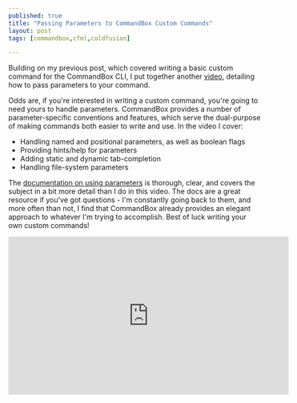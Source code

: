 ```yaml
---
published: true
title: "Passing Parameters to CommandBox Custom Commands"
layout: post
tags: [commandbox,cfml,coldfusion]

---
```


Building on my previous post, which covered writing a basic custom command for the CommandBox CLI, I put together another [video](https://www.youtube.com/watch?v=xpmQ918Di_c), detailing how to pass parameters to your command.
<!--more-->

Odds are, if you're interested in writing a custom command, you're going to need yours to handle parameters. CommandBox provides a number of parameter-specific conventions and features, which serve the dual-purpose of making commands both easier to write and use. In the video I cover:

- Handling named and positional parameters, as well as boolean flags
- Providing hints/help for parameters
- Adding static and dynamic tab-completion
- Handling file-system parameters

The [documentation on using parameters](https://commandbox.ortusbooks.com/developing-for-commandbox/commands/using-parameters) is thorough, clear, and covers the subject in a bit more detail than I do in this video. The docs are a great resource if you've got questions - I'm constantly going back to them, and more often than not, I find that CommandBox already provides an elegant approach to whatever I'm trying to accomplish. Best of luck writing your own custom commands!

<div class='embed-container'>
  <iframe width="560" height="315" src="https://www.youtube-nocookie.com/embed/xpmQ918Di_c" frameborder="0" allow="accelerometer; autoplay; encrypted-media; gyroscope; picture-in-picture" allowfullscreen></iframe>
</div>
